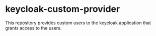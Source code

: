 # keycloak-custom-provider
This repository provides custom users to the keycloak application that grants access to the users.
